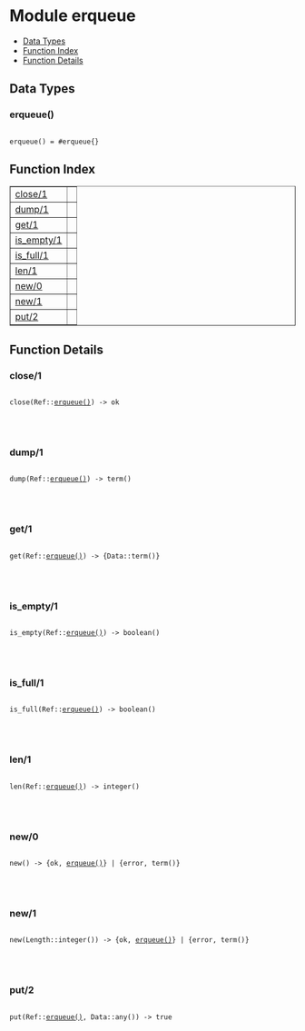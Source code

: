 

# Module erqueue #
* [Data Types](#types)
* [Function Index](#index)
* [Function Details](#functions)



<a name="types"></a>

## Data Types ##




### <a name="type-erqueue">erqueue()</a> ###



<pre><code>
erqueue() = #erqueue{}
</code></pre>


<a name="index"></a>

## Function Index ##


<table width="100%" border="1" cellspacing="0" cellpadding="2" summary="function index"><tr><td valign="top"><a href="#close-1">close/1</a></td><td></td></tr><tr><td valign="top"><a href="#dump-1">dump/1</a></td><td></td></tr><tr><td valign="top"><a href="#get-1">get/1</a></td><td></td></tr><tr><td valign="top"><a href="#is_empty-1">is_empty/1</a></td><td></td></tr><tr><td valign="top"><a href="#is_full-1">is_full/1</a></td><td></td></tr><tr><td valign="top"><a href="#len-1">len/1</a></td><td></td></tr><tr><td valign="top"><a href="#new-0">new/0</a></td><td></td></tr><tr><td valign="top"><a href="#new-1">new/1</a></td><td></td></tr><tr><td valign="top"><a href="#put-2">put/2</a></td><td></td></tr></table>


<a name="functions"></a>

## Function Details ##

<a name="close-1"></a>

### close/1 ###


<pre><code>
close(Ref::<a href="#type-erqueue">erqueue()</a>) -&gt; ok
</code></pre>

<br></br>



<a name="dump-1"></a>

### dump/1 ###


<pre><code>
dump(Ref::<a href="#type-erqueue">erqueue()</a>) -&gt; term()
</code></pre>

<br></br>



<a name="get-1"></a>

### get/1 ###


<pre><code>
get(Ref::<a href="#type-erqueue">erqueue()</a>) -&gt; {Data::term()}
</code></pre>

<br></br>



<a name="is_empty-1"></a>

### is_empty/1 ###


<pre><code>
is_empty(Ref::<a href="#type-erqueue">erqueue()</a>) -&gt; boolean()
</code></pre>

<br></br>



<a name="is_full-1"></a>

### is_full/1 ###


<pre><code>
is_full(Ref::<a href="#type-erqueue">erqueue()</a>) -&gt; boolean()
</code></pre>

<br></br>



<a name="len-1"></a>

### len/1 ###


<pre><code>
len(Ref::<a href="#type-erqueue">erqueue()</a>) -&gt; integer()
</code></pre>

<br></br>



<a name="new-0"></a>

### new/0 ###


<pre><code>
new() -&gt; {ok, <a href="#type-erqueue">erqueue()</a>} | {error, term()}
</code></pre>

<br></br>



<a name="new-1"></a>

### new/1 ###


<pre><code>
new(Length::integer()) -&gt; {ok, <a href="#type-erqueue">erqueue()</a>} | {error, term()}
</code></pre>

<br></br>



<a name="put-2"></a>

### put/2 ###


<pre><code>
put(Ref::<a href="#type-erqueue">erqueue()</a>, Data::any()) -&gt; true
</code></pre>

<br></br>



